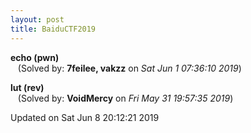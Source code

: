 ```yaml
---
layout: post
title: BaiduCTF2019
---
```


<!--break-->

**echo (pwn)**  
&nbsp;&nbsp;&nbsp;(Solved by: **7feilee, vakzz** on _Sat Jun  1 07:36:10 2019_)  
  
**lut (rev)**  
&nbsp;&nbsp;&nbsp;(Solved by: **VoidMercy** on _Fri May 31 19:57:35 2019_)  
  


Updated on Sat Jun  8 20:12:21 2019
